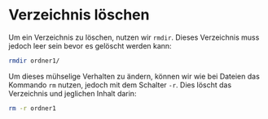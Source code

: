 # Verzeichnis löschen

Um ein Verzeichnis zu löschen, nutzen wir `rmdir`. Dieses Verzeichnis muss jedoch leer sein bevor es gelöscht werden kann:

````Bash
rmdir ordner1/
````

Um dieses mühselige Verhalten zu ändern, können wir wie bei Dateien das Kommando `rm` nutzen, jedoch mit dem Schalter `-r`. Dies löscht das Verzeichnis und jeglichen Inhalt darin:

````Bash
rm -r ordner1
````

